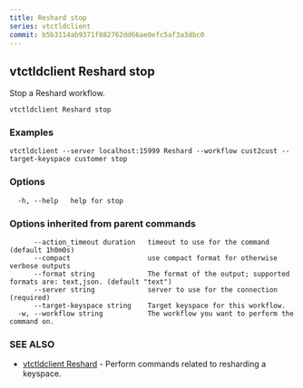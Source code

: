 ```yaml
---
title: Reshard stop
series: vtctldclient
commit: b5b3114ab9371f882762dd66ae0efc5af3a3dbc0
---
```

## vtctldclient Reshard stop

Stop a Reshard workflow.

```
vtctldclient Reshard stop
```

### Examples

```
vtctldclient --server localhost:15999 Reshard --workflow cust2cust --target-keyspace customer stop
```

### Options

```
  -h, --help   help for stop
```

### Options inherited from parent commands

```
      --action_timeout duration   timeout to use for the command (default 1h0m0s)
      --compact                   use compact format for otherwise verbose outputs
      --format string             The format of the output; supported formats are: text,json. (default "text")
      --server string             server to use for the connection (required)
      --target-keyspace string    Target keyspace for this workflow.
  -w, --workflow string           The workflow you want to perform the command on.
```

### SEE ALSO

* [vtctldclient Reshard](../)	 - Perform commands related to resharding a keyspace.

